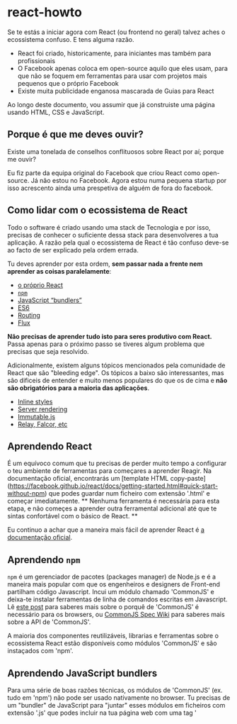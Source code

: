 # react-howto

Se te estás a iniciar agora com React (ou frontend no geral) talvez aches o ecossistema confuso. E tens alguma razão.

* React foi criado, historicamente, para iniciantes mas também para profissionais
* O Facebook apenas coloca em open-source aquilo que eles usam, para que não se foquem em ferramentas para usar com projetos mais pequenos que o próprio Facebook
* Existe muita publicidade enganosa mascarada de Guias para React

Ao longo deste documento, vou assumir que já construiste uma página usando HTML, CSS e JavaScript.

## Porque é que me deves ouvir?

Existe uma tonelada de conselhos conflituosos sobre React por aí; porque me ouvir?

Eu fiz parte da equipa original do Facebook que criou React como open-source. Já não estou no Facebook. Agora estou numa pequena startup por isso acrescento ainda uma prespetiva de alguém de fora do facebook.

## Como lidar com o ecossistema de React

Todo o software é criado usando uma stack de Tecnologia e por isso, precisas de conhecer o suficiente dessa stack para desenvolveres a tua aplicação. A razão pela qual o ecossistema de React é tão confuso deve-se ao facto de ser explicado pela ordem errada.

Tu deves aprender por esta ordem, **sem passar nada a frente nem aprender as coisas paralelamente**:
* [o próprio React](#aprendendo-react)
* [`npm`](#aprendendo-npm)
* [JavaScript “bundlers”](#aprendendo-javascript-bundlers)
* [ES6](#aprendendo-es6)
* [Routing](#aprendendo-routing)
* [Flux](#aprendendo-flux)

**Não precisas de aprender tudo isto para seres produtivo com React.** Passa apenas para o próximo passo se tiveres algum problema que precisas que seja resolvido.

Adicionalmente, existem alguns tópicos mencionados pela comunidade de React que são "bleeding edge". Os tópicos a baixo são interessantes, mas são dificeis de entender e muito menos populares do que os de cima e **não são obrigatórios para a maioria das aplicações**.
* [Inline styles](#aprendendo-inline-styles)
* [Server rendering](#aprendendo-server-rendering)
* [Immutable.js](#aprendendo-immutablejs)
* [Relay, Falcor, etc](#aprendendo-relay-falcor-etc)

## Aprendendo React

É um equívoco comum que tu precisas de perder muito tempo a configurar o teu ambiente de ferramentas para começares a aprender Reagir. Na documentação oficial, encontrarás um [template HTML copy-paste] (https://facebook.github.io/react/docs/getting-started.html#quick-start-without-npm) que podes guardar num ficheiro com extensão '.html' e começar imediatamente. ** Nenhuma ferramenta é necessária para esta etapa, e não começes a aprender outra ferramental adicional até que te sintas confortável com o básico de React. **

Eu continuo a achar que a maneira mais fácil de aprender React é [a documentação oficial](https://facebook.github.io/react/docs/tutorial.html).

## Aprendendo `npm`

`npm` é um gerenciador de pacotes (packages manager) de Node.js e é a maneira mais popular com que os engenheiros e designers de Front-end partilham código Javascript. Incui um módulo chamado 'CommonJS' e deixa-te instalar ferramentas de linha de comandos escritas em Javascript. Lê [este post](http://0fps.net/2013/01/22/commonjs-why-and-how/) para saberes mais sobre o porquê de 'CommonJS' é necessário para os browsers, ou [CommonJS Spec Wiki](http://wiki.commonjs.org/wiki/Introduction) para saberes mais sobre a API de 'CommonJS'.

A maioria dos componentes reutilizáveis, librarias e ferramentas sobre o ecossistema React estão disponíveis como módulos 'CommonJS' e são instaçados com 'npm'.

## Aprendendo JavaScript bundlers

Para uma série de boas razões técnicas, os módulos de 'CommonJS' (ex. tudo em 'npm') não pode ser usado nativamente no browser. Tu precisas de um "bundler" de JavaScript para "juntar" esses módulos em ficheiros com extensão '.js' que podes incluir na tua página web com uma tag '<script>'.

Exemplos de Javascript bundlers incluem 'webpack' e 'browserify'. Ambos são boas opções, mas eu prefiro 'webpack' pois tem muitas mais caracteristicas que fazem com que o desenvolvimento de aplicações grandes seja mais fácil. Como a sua documentação pode ser um pouco confusa, Eu tenho um [template plug-and-play para começares](https://github.com/petehunt/react-webpack-template) com casos de uso mais complexos

Uma coisa para ter em mente: 'CommonJS' usa a função 'require()' para importar módulos, por isso muita gente fica confusa e pensa que tem alguma coisa haver com o projeto chamado 'require.js'. Por diferentes razões técnicas, eu sugiro que evites 'require.js'Também não é muito popular no ecossistema de React.

## Aprendendo ES6

Para além de JSX (que aprendeste no tutorial de React), podes encontrar alguma sintaxe engraçada nos exemplos de React. Chama-se ES6, e é a última versão de Javascript por isso, é provável que ainda não tenhas aprendido. Como é tão recente, ainda não é suportada nos browsers mas o teu bundler pode traduzir por ti configurando-o da melhor maneira.

Se o que realmente queres é apenas saber trabalhar com React, **podes saltar à frente esta secção de ES6**, ou tenta voltar atrás daqui a uns tempos.

Podes já ter ouvido alguma talk sobre as classes ES6 serem uma melhor maneira de criar componentes React. Isto não é verdade. A maioria das pessoas (incluindo no Facebook), usam `React.createClass()`.

## Aprendendo routing

Aplicações do tipo "Single Page" (uma única página) são a moda, hoje em dia. São páginas web que carregam uma vez e, quando o user clica num link ou botão, o Javascript atualiza a barra de endereço, mas a página web não é carregada novamente. A esta gestão da barra de endereços, chamamos **router**.

 O router mais comum do ecossistema de React é [react-router](https://github.com/rackt/react-router). Se estás a criar uma single page, usa-o, a não ser que tenhas um bom motivo para não o fazeres.

 **Não uses um router se não estás a criar uma aplicação single page**. Aliás, a maioria dos projetos começam com componentes pequenos dentro de uma aplicação grande.

## Aprendendo Flux

Provavelmente já ouviste falar de Flux. Existem *toneladas* de má inflormação sobre Flux, por aí fora.

Algumas pessoas sentam-se para criar uma app e querem definir o modelo de dados, e pensam que precisam de Flux para isso. **Essa é a maneira errada de adoptar Flux. Flux só deve ser adicionado quando muitos componentes estão já construidos**.

Componentes React estão arranjados de forma hierárquica. Na maioria das vezes, o teu modelo de dados segue hierarquia também. Nessas situações, Flux não te ajuda assim muito. No entanto, o teu modelo de dados pode não ser hierárquico. Quando os teus componentes React começam a receber `props` que pareçam estranhos, ou tu tens um pequeno numero de componentes a começar a tornarem-se muito complexos, talvez queiras dar uma vista de olhos em Flux.

**Tu vais ter a certeza quando precisares de usar Flux. Se não tens a certeza se precisas, então, não precisas.**

Se decidiste que queres usar Flux, então, a mais popular e bem documentada libraria Flux é [Redux](http://redux.js.org/). Existem *imensas* alternativas por aí fora, e tu vais ficar tentado a avaliar muitas delas, mas o meu concelho é que fiques pela mais popular.

## Aprendendo inline styles

Antes de React, muitas pessoas reutilizavam folhas de estilo CSS complicadas produzidas com pré processadores tipo SASS. Como React faz com que seja fácil escrever componentes reutilizáveis, a tua folha de estilos pode ser menos complicada. Muitas pessoas na comunidade (eu próprio incluido) estão a experimentar livrar-se completamnete das folhas de estilo.

Esta é uma ideia completamente maluca por diversas razões. Faz com que as media querys sejam mais dificeis, e é possivel que existam limitações a nivel de performance com esta técnica. **Quando começas com React, faz o que normalmente fazias com os estilos**.

Assim que saibas como React funciona, podes olhar a algumas tecnicas. Uma muito popular é [BEM](https://en.bem.info/). Eu recomendo eliminar progressivamente o teu pré processador CSS, pois React dá te formas mais poderosas de reutilizar estilos (reutilizando componentes) e o teu Bundler Javascript pode gerar folhas de estilo mais eficientes para ti. )Eu dei uma  [talk sobre isto na OSCON](https://www.youtube.com/watch?v=VkTCL6Nqm6Y)). Com isto dito, React, como qualquer outra libraria Javascript, funciona bem à mesma com pré processadores CSS.

Em alternativa, tu podes usar [Módulos CSS](http://glenmaddern.com/articles/css-modules), mais espoecificamente, [react-css-modules](https://github.com/gajus/react-css-modules). Com módulos CSS, tu podes escrever CSS (ou SASS/LESS/Stylus), mas tu podes geri-los e compor os teus ficheiros CSS como tu farias com estilos inline em React. E não precisas de te preocupar com a gestão dos nomes das classes usando metodologias BEM, pois isso é lidado por ti, pelo módulo de Sistema.

## Aprendendo Server rendering

Server Rendering é usualmente chamado de Javascript "universal" ou "isomórfico". Significa que pode pegar nos teus componentes React e transforma-los em HTML estático no servidor. Isto melhora a performance inicial pois o User não precisa de esperar pelo JS para fazer download para que consiga ver a interface inicial, e o React pode reutilizar o HTML do server-rendering para que não precise de gerar o client-side.

Precisas de Server Rendering se reparares que o render inicial é demasiado lento ou se tu queres melhorar o sistema de ranking de pesquisas (SEO). Enquanto que é verdade que a Google indexa, agora, conteúdo de client-rendered,desde Janeiro de 2016 que, de todas as vezes que foi medido, mostra que afecta o ranking de forma negativa, potencialmente devido à penalização na performance de client-side rendering.

Server rendering necessita ainda, de muitas ferramentas para ser feito da melhor maneira. Desde que ele suporta de forma transparente os componentes React escritos sem server rendering em mente, deves construir a tua app primeiro e só depois preocupar-te com server-rendering. Tu não precisas de re-escrever todos os componentes para suporta-lo.

## Aprendendo Immutable.js

[Immutable.js](https://facebook.github.io/immutable-js/) dá-nos uma série de estruturas de dados que podem ajudar a resolver alguns problemas de performance quando construimos Apps React. É uma óptima libraria, e tu provavelmente vais usa-la em bastantes apps daqui para a frente, mas é completamente desnecessária até que tenhas um bom conhecimento das implicações na performance.

## Aprendendo Relay, Falcor etc

São tecnologias que te podem ajudar a reduzir o número de pedidos AJAX. Estão, ainda, muito na vanguarda por isso, se não tens problemas com muitos AJAX requests, não precisas nem de Relay nem de Falcor.
